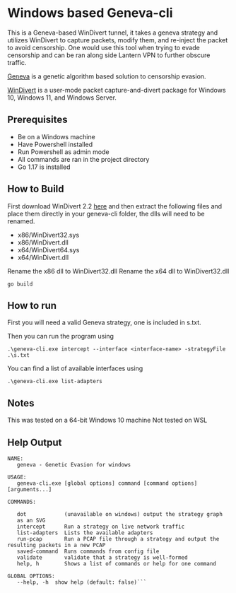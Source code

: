 # Windows based Geneva-cli

This is a Geneva-based WinDivert tunnel, it takes a geneva strategy and utilizes WinDivert to capture packets, modify them, and re-inject the packet to avoid censorship. One would use this tool when trying to evade censorship and can be ran along side Lantern VPN to further obscure traffic.

[Geneva](https://geneva.cs.umd.edu/) is a genetic algorithm based solution to censorship evasion.

[WinDivert](https://www.reqrypt.org/windivert.html) is a user-mode packet capture-and-divert package for Windows 10, Windows 11, and Windows Server.

## Prerequisites

- Be on a Windows machine
- Have Powershell installed
- Run Powershell as admin mode
- All commands are ran in the project directory
- Go 1.17 is installed

## How to Build

First download WinDivert 2.2 [here](https://www.reqrypt.org/windivert.html) and then extract the following files and place them directly in your geneva-cli folder, the dlls will need to be renamed.
- x86/WinDivert32.sys
- x86/WinDivert.dll
- x64/WinDivert64.sys
- x64/WinDivert.dll

Rename the x86 dll to WinDivert32.dll
Rename the x64 dll to WinDivert32.dll

`go build`

## How to run

First you will need a valid Geneva strategy, one is included in s.txt.

Then you can run the program using

`.\geneva-cli.exe intercept --interface <interface-name> -strategyFile .\s.txt`

You can find a list of available interfaces using

`.\geneva-cli.exe list-adapters`

## Notes

This was tested on a 64-bit Windows 10 machine
Not tested on WSL

## Help Output
```
NAME:
   geneva - Genetic Evasion for windows

USAGE:
   geneva-cli.exe [global options] command [command options] [arguments...]

COMMANDS:

   dot            (unavailable on windows) output the strategy graph 
   as an SVG
   intercept      Run a strategy on live network traffic
   list-adapters  Lists the available adapters
   run-pcap       Run a PCAP file through a strategy and output the resulting packets in a new PCAP
   saved-command  Runs commands from config file
   validate       validate that a strategy is well-formed
   help, h        Shows a list of commands or help for one command

GLOBAL OPTIONS:
   --help, -h  show help (default: false)```